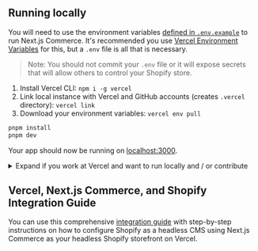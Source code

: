 ## Running locally

You will need to use the environment variables [defined in `.env.example`](.env.example) to run Next.js Commerce. It's recommended you use [Vercel Environment Variables](https://vercel.com/docs/concepts/projects/environment-variables) for this, but a `.env` file is all that is necessary.

> Note: You should not commit your `.env` file or it will expose secrets that will allow others to control your Shopify store.

1. Install Vercel CLI: `npm i -g vercel`
2. Link local instance with Vercel and GitHub accounts (creates `.vercel` directory): `vercel link`
3. Download your environment variables: `vercel env pull`

```bash
pnpm install
pnpm dev
```

Your app should now be running on [localhost:3000](http://localhost:3000/).

<details>
  <summary>Expand if you work at Vercel and want to run locally and / or contribute</summary>

1. Run `vc link`.
1. Select the `Vercel Solutions` scope.
1. Connect to the existing `commerce-shopify` project.
1. Run `vc env pull` to get environment variables.
1. Run `pmpm dev` to ensure everything is working correctly.
</details>

## Vercel, Next.js Commerce, and Shopify Integration Guide

You can use this comprehensive [integration guide](http://vercel.com/docs/integrations/shopify) with step-by-step instructions on how to configure Shopify as a headless CMS using Next.js Commerce as your headless Shopify storefront on Vercel.
